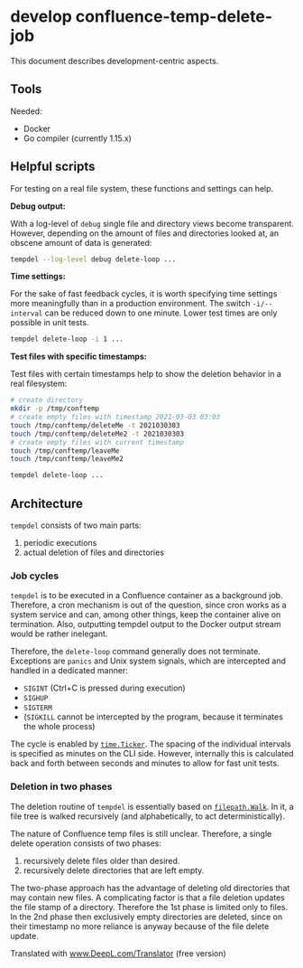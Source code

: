 # develop confluence-temp-delete-job

This document describes development-centric aspects.

## Tools

Needed:

- Docker
- Go compiler (currently 1.15.x)

## Helpful scripts

For testing on a real file system, these functions and settings can help.

**Debug output:**

With a log-level of `debug` single file and directory views become transparent. However, depending on the amount of files and directories looked at, an obscene amount of data is generated:

```bash
tempdel --log-level debug delete-loop ...
```

**Time settings:**

For the sake of fast feedback cycles, it is worth specifying time settings more meaningfully than in a production environment. The switch `-i/--interval` can be reduced down to one minute. Lower test times are only possible in unit tests.

```bash
tempdel delete-loop -i 1 ...
```

**Test files with specific timestamps:**

Test files with certain timestamps help to show the deletion behavior in a real filesystem:

```bash
# create directory
mkdir -p /tmp/conftemp
# create empty files with timestamp 2021-03-03 03:03
touch /tmp/conftemp/deleteMe -t 2021030303
touch /tmp/conftemp/deleteMe2 -t 2021030303
# create empty files with current timestamp
touch /tmp/conftemp/leaveMe
touch /tmp/conftemp/leaveMe2

tempdel delete-loop ...
```

## Architecture

`tempdel` consists of two main parts:

1. periodic executions
1. actual deletion of files and directories

### Job cycles

`tempdel` is to be executed in a Confluence container as a background job. Therefore, a cron mechanism is out of the question, since cron works as a system service and can, among other things, keep the container alive on termination. Also, outputting tempdel output to the Docker output stream would be rather inelegant.

Therefore, the `delete-loop` command generally does not terminate. Exceptions are `panics` and Unix system signals, which are intercepted and handled in a dedicated manner:
- `SIGINT` (Ctrl+C is pressed during execution)
- `SIGHUP`
- `SIGTERM`
- (`SIGKILL` cannot be intercepted by the program, because it terminates the whole process)

The cycle is enabled by [`time.Ticker`](https://golang.org/pkg/time/#Ticker). The spacing of the individual intervals is specified as minutes on the CLI side. However, internally this is calculated back and forth between seconds and minutes to allow for fast unit tests.

### Deletion in two phases

The deletion routine of `tempdel` is essentially based on [`filepath.Walk`](https://golang.org/pkg/path/filepath/#Walk). In it, a file tree is walked recursively (and alphabetically, to act deterministically).

The nature of Confluence temp files is still unclear. Therefore, a single delete operation consists of two phases:

1. recursively delete files older than desired.
1. recursively delete directories that are left empty.

The two-phase approach has the advantage of deleting old directories that may contain new files. A complicating factor is that a file deletion updates the file stamp of a directory. Therefore the 1st phase is limited only to files. In the 2nd phase then exclusively empty directories are deleted, since on their timestamp no more reliance is anyway because of the file delete update.

Translated with www.DeepL.com/Translator (free version)

